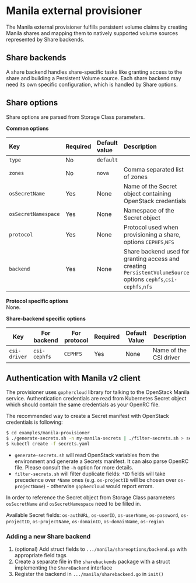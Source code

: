 # Manila external provisioner
The Manila external provisioner fulfills persistent volume claims by creating Manila shares and mapping them to natively supported volume sources represented by Share backends.

## Share backends
A share backend handles share-specific tasks like granting access to the share and building a Persistent Volume source. Each share backend may need its own specific configuration, which is handled by Share options.

## Share options
Share options are parsed from Storage Class parameters.

**Common options**

Key | Required | Default value | Description
:------ | :------- | :------------ | :-----------
`type` | No | `default` |
`zones` | No | `nova` | Comma separated list of zones
`osSecretName` | Yes | None | Name of the Secret object containing OpenStack credentials
`osSecretNamespace` | Yes | None | Namespace of the Secret object
`protocol` | Yes | None | Protocol used when provisioning a share, options `CEPHFS`,`NFS`
`backend`  | Yes | None | Share backend used for granting access and creating `PersistentVolumeSource` options `cephfs`,`csi-cephfs`,`nfs`

**Protocol specific options**  
None.

**Share-backend specific options**

Key | For backend | For protocol  | Required | Default Value | Description
--- | ----------- | ------------- | ------------- | ----------- |---------
`csi-driver` | `csi-cephfs` | `CEPHFS` | Yes | None | Name of the CSI driver

## Authentication with Manila v2 client
The provisioner uses `gophercloud` library for talking to the OpenStack Manila service. Authentication credentials are read from Kubernetes Secret object which should contain the same credentials as your OpenRC file.

The recommended way to create a Secret manifest with OpenStack credentials is following:
```bash
$ cd examples/manila-provisioner
$ ./generate-secrets.sh -n my-manila-secrets | ./filter-secrets.sh > secrets.yaml
$ kubectl create -f secrets.yaml
```
- `generate-secrets.sh` will read OpenStack variables from the environment and generate a Secrets manifest. It can also parse OpenRC file. Please consult the `-h` option for more details.
- `filter-secrets.sh` will filter duplicate fields: `*ID` fields will take precedence over `*Name` ones (e.g. `os-projectID` will be chosen over `os-projectName`) - otherwise `gophercloud` would report errors.

In order to reference the Secret object from Storage Class parameters `osSecretName` and `osSecretNamespace` need to be filled in.

Available Secret fields: `os-authURL`, `os-userID`, `os-userName`, `os-password`, `os-projectID`, `os-projectName`, `os-domainID`, `os-domainName`, `os-region`

### Adding a new Share backend
1. (optional) Add struct fields to `.../manila/shareoptions/backend.go` with appropriate field tags
2. Create a separate file in the `sharebackends` package with a struct implementing the `ShareBackend` interface
3. Register the backend in `.../manila/sharebackend.go` in `init()`
